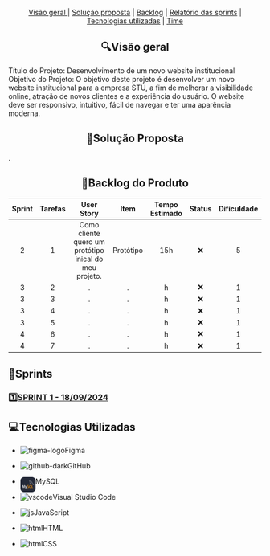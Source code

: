 <span id="topo">

<p align="center"> <a href="#visao"> Visão geral </a> | <a href="#solucao">Solução proposta</a> | <a href="#backlog">Backlog</a> | <a href="#sprint">Relatório das sprints</a> | <a href="#tecnologia">Tecnologias utilizadas</a> | <a href="#time">Time</a> </p> <span id="visao"> <h2 align="center"> 🔍Visão geral </h2>
Título do Projeto: Desenvolvimento de um novo website institucional Objetivo do Projeto: O objetivo deste projeto é desenvolver um novo website institucional para a empresa STU, a fim de melhorar a visibilidade online, atração de novos clientes e a experiência do usuário. O website deve ser responsivo, intuitivo, fácil de navegar e ter uma aparência moderna.

<span id="solucao"> <h2 align="center">🎯Solução Proposta </h2>
.

</p>
<span id="backlog">

<h2 align="center">📃Backlog do Produto </h2>

| Sprint | Tarefas |  User Story   | Item |  Tempo Estimado   | Status   | Dificuldade | 
| :----: | :----: | :----: | :----: | :----: | :----: | :----: |
| 2 | 1 | Como cliente quero um protótipo inical do meu projeto. | Protótipo | 15h | ❌ | 5 |
| 3 | 2 | . | . | h | ❌ | 1 |
| 3 | 3 | . | . | h | ❌ | 1 |
| 3 | 4 | . | . | h | ❌ | 1 |
| 3 | 5 | . | . | h | ❌ | 1 |
| 4 | 6 | . | . | h | ❌ | 1 |
| 4 | 7 | . | . | h | ❌ | 1 |

</span>

<span id="sprint">
    
## 🧷Sprints


 
 ### <a href="./Relatórios/Sprint 1.md">1️⃣SPRINT 1 - 18/09/2024</a>


<span id="tecnologia">
    
<h2 aling="center"> 💻Tecnologias Utilizadas</h2>




* <p>
       <img align="left" title="figma-logo" height="30px" src="https://user-images.githubusercontent.com/76211125/227502784-c94d5e2d-2e39-449b-ba85-053b9106b979.png"/>  Figma 
 </p>

 * <p>
      <img align="left" title="github-dark" height="30px" src="https://user-images.githubusercontent.com/76211125/227561942-1503fb74-eb8e-41d1-936e-bf22bc2d70eb.png#gh-dark-mode-only"/>
     GitHub 
 </p>

 * <p>
    <img align="left" title="sql" height="30px" src="https://github.com/tandpfun/skill-icons/raw/main/icons/MySQL-Dark.svg"/>
   MySQL 
 </p>


 * <p>
   <img align="left" title="vscode" height="30px" src="https://user-images.githubusercontent.com/76211125/227505063-5839c5e0-9524-41ff-9d24-ce6cbaf217a6.png"/>
   Visual Studio Code 
 </p>
 
* <p>
   <img align="left" title="js" height="30px" src="https://github.com/user-attachments/assets/f62742f1-4d23-4ffd-9c06-0bf736e08861"/>
   JavaScript 
 </p>

 * <p>
   <img align="left" title="html" height="30px" src="https://github.com/user-attachments/assets/26dccb82-f0cf-477e-a96c-06725ce9210d"/>
   HTML 
 </p>

 * <p>
   <img align="left" title="html" height="30px" src="https://github.com/user-attachments/assets/68fcc784-67a1-47c3-bb9a-32b9c29ea5aa"/>
   CSS 
 </p>
 
